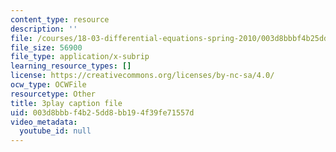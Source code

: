 ```yaml
---
content_type: resource
description: ''
file: /courses/18-03-differential-equations-spring-2010/003d8bbbf4b25dd8bb194f39fe71557d_rZ3-nFV6l8w.vtt
file_size: 56900
file_type: application/x-subrip
learning_resource_types: []
license: https://creativecommons.org/licenses/by-nc-sa/4.0/
ocw_type: OCWFile
resourcetype: Other
title: 3play caption file
uid: 003d8bbb-f4b2-5dd8-bb19-4f39fe71557d
video_metadata:
  youtube_id: null
---
```

